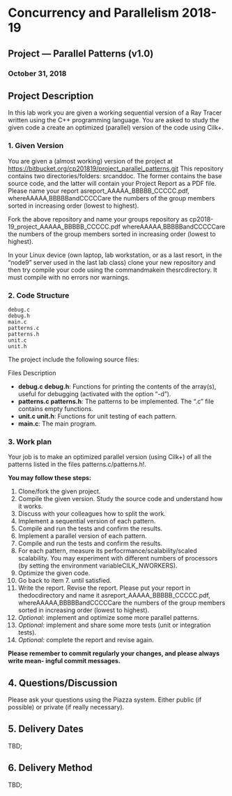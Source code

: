 # Concurrency and Parallelism 2018-19

## Project — Parallel Patterns (v1.0)
### October 31, 2018

## Project Description

In this lab work you are given a working sequential version of a Ray Tracer written using the C++
programming language. You are asked to study the given code a create an optimized (parallel)
version of the code using Cilk+.

### 1. Given Version

You are given a (almost working) version of the project at https://bitbucket.org/cp201819/project_parallel_patterns.git
This repository contains two directories/folders: srcanddoc. The former contains the base
source code, and the latter will contain your Project Report as a PDF file. Please name your report
asreport_AAAAA_BBBBB_CCCCC.pdf, whereAAAAA,BBBBBandCCCCCare the numbers of the group
members sorted in increasing order (lowest to highest).

Fork the above repository and name your groups repository as
cp2018-19_project_AAAAA_BBBBB_CCCCC.pdf
whereAAAAA,BBBBBandCCCCCare the numbers of the group members sorted in increasing
order (lowest to highest).

In your Linux device (own laptop, lab workstation, or as a last resort, in the “node9” server
used in the last lab class) clone your new repository and then try compile your code using the
commandmakein thesrcdirectory. It must compile with no errors nor warnings.

### 2. Code Structure

```
debug.c 
debug.h 
main.c
patterns.c
patterns.h
unit.c
unit.h
```

The project include the following source files:

Files Description
* **debug.c debug.h**: Functions for printing the contents of the array(s), useful for debugging (activated with the option “-d”).
* **patterns.c patterns.h**: The patterns to be implemented. The “.c” file contains empty functions.
* **unit.c unit.h**: Functions for unit testing of each pattern.
* **main.c**: The main program.

### 3. Work plan

Your job is to make an optimized parallel version (using Cilk+) of all the patterns listed in the files
patterns.c/patterns.h!.

**You may follow these steps:**
1. Clone/fork the given project.
2. Compile the given version. Study the source code and understand how it works.
3. Discuss with your colleagues how to split the work.
4. Implement a sequential version of each pattern.
5. Compile and run the tests and confirm the results.
6. Implement a parallel version of each pattern.
7. Compile and run the tests and confirm the results.
8. For each pattern, measure its perfocrmance/scalability/scaled scalability. You may experiment with different numbers of processors (by setting the environment variableCILK_NWORKERS).
9. Optimize the given code.
10. Go back to item 7. until satisfied.
11. Write the report. Revise the report. Please put your report in thedocdirectory and name it
asreport_AAAAA_BBBBB_CCCCC.pdf, whereAAAAA,BBBBBandCCCCCare the numbers of the
group members sorted in increasing order (lowest to highest).
12. _Optional:_ implement and optimize some more parallel patterns.
13. _Optional:_ implement and share some more tests (unit or integration tests).
14. _Optional:_ complete the report and revise again.

**Please remember to commit regularly your changes, and please always write mean-
ingful commit messages.**

## 4. Questions/Discussion

Please ask your questions using the Piazza system. Either public (if possible) or private (if really
necessary).

## 5. Delivery Dates
TBD;

## 6. Delivery Method
TBD;


